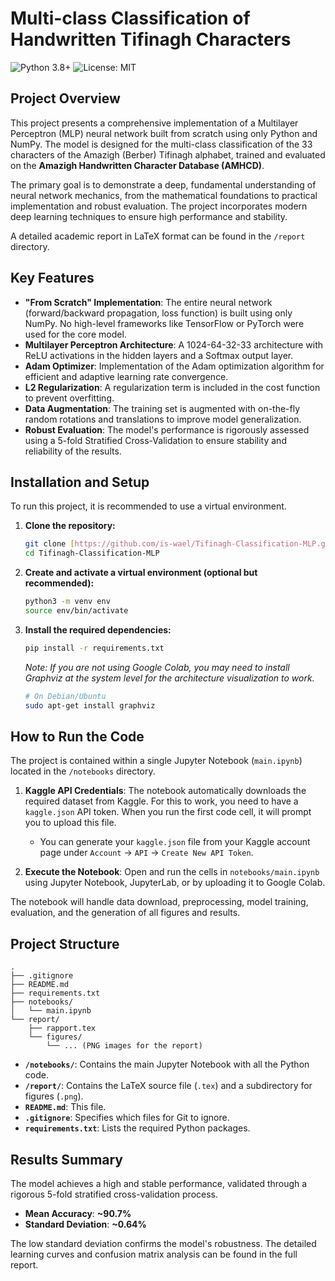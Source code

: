 # Multi-class Classification of Handwritten Tifinagh Characters

![Python 3.8+](https://img.shields.io/badge/python-3.8+-blue.svg)
![License: MIT](https://img.shields.io/badge/License-MIT-yellow.svg)

## Project Overview

This project presents a comprehensive implementation of a Multilayer Perceptron (MLP) neural network built from scratch using only Python and NumPy. The model is designed for the multi-class classification of the 33 characters of the Amazigh (Berber) Tifinagh alphabet, trained and evaluated on the **Amazigh Handwritten Character Database (AMHCD)**.

The primary goal is to demonstrate a deep, fundamental understanding of neural network mechanics, from the mathematical foundations to practical implementation and robust evaluation. The project incorporates modern deep learning techniques to ensure high performance and stability.

A detailed academic report in LaTeX format can be found in the `/report` directory.

## Key Features

- **"From Scratch" Implementation**: The entire neural network (forward/backward propagation, loss function) is built using only NumPy. No high-level frameworks like TensorFlow or PyTorch were used for the core model.
- **Multilayer Perceptron Architecture**: A 1024-64-32-33 architecture with ReLU activations in the hidden layers and a Softmax output layer.
- **Adam Optimizer**: Implementation of the Adam optimization algorithm for efficient and adaptive learning rate convergence.
- **L2 Regularization**: A regularization term is included in the cost function to prevent overfitting.
- **Data Augmentation**: The training set is augmented with on-the-fly random rotations and translations to improve model generalization.
- **Robust Evaluation**: The model's performance is rigorously assessed using a 5-fold Stratified Cross-Validation to ensure stability and reliability of the results.

## Installation and Setup

To run this project, it is recommended to use a virtual environment.

1.  **Clone the repository:**
    ```bash
    git clone [https://github.com/is-wael/Tifinagh-Classification-MLP.git](https://github.com/is-wael/Tifinagh-Classification-MLP.git)
    cd Tifinagh-Classification-MLP
    ```

2.  **Create and activate a virtual environment (optional but recommended):**
    ```bash
    python3 -m venv env
    source env/bin/activate
    ```

3.  **Install the required dependencies:**
    ```bash
    pip install -r requirements.txt
    ```
    *Note: If you are not using Google Colab, you may need to install Graphviz at the system level for the architecture visualization to work.*
    ```bash
    # On Debian/Ubuntu
    sudo apt-get install graphviz
    ```

## How to Run the Code

The project is contained within a single Jupyter Notebook (`main.ipynb`) located in the `/notebooks` directory.

1.  **Kaggle API Credentials**: The notebook automatically downloads the required dataset from Kaggle. For this to work, you need to have a `kaggle.json` API token. When you run the first code cell, it will prompt you to upload this file.
    - You can generate your `kaggle.json` file from your Kaggle account page under `Account` -> `API` -> `Create New API Token`.

2.  **Execute the Notebook**: Open and run the cells in `notebooks/main.ipynb` using Jupyter Notebook, JupyterLab, or by uploading it to Google Colab.

The notebook will handle data download, preprocessing, model training, evaluation, and the generation of all figures and results.

## Project Structure

```
.
├── .gitignore
├── README.md
├── requirements.txt
├── notebooks/
│   └── main.ipynb
└── report/
    ├── rapport.tex
    └── figures/
        └── ... (PNG images for the report)
```

-   **`/notebooks/`**: Contains the main Jupyter Notebook with all the Python code.
-   **`/report/`**: Contains the LaTeX source file (`.tex`) and a subdirectory for figures (`.png`).
-   **`README.md`**: This file.
-   **`.gitignore`**: Specifies which files for Git to ignore.
-   **`requirements.txt`**: Lists the required Python packages.

## Results Summary

The model achieves a high and stable performance, validated through a rigorous 5-fold stratified cross-validation process.

-   **Mean Accuracy**: **~90.7%**
-   **Standard Deviation**: **~0.64%**

The low standard deviation confirms the model's robustness. The detailed learning curves and confusion matrix analysis can be found in the full report.
